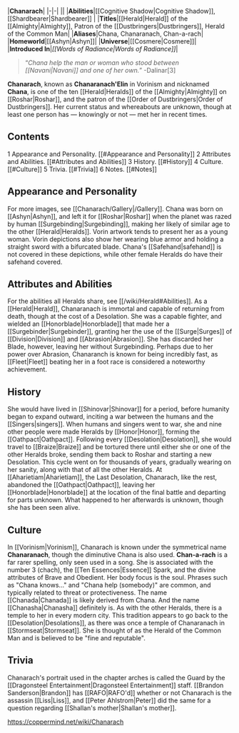 |**Chanarach**|
|-|-|
||
|**Abilities**|[[Cognitive Shadow\|Cognitive Shadow]], [[Shardbearer\|Shardbearer]] |
|**Titles**|[[Herald\|Herald]] of the [[Almighty\|Almighty]], Patron of the [[Dustbringers\|Dustbringers]], Herald of the Common Man|
|**Aliases**|Chana, Chanaranach, Chan-a-rach|
|**Homeworld**|[[Ashyn\|Ashyn]]|
|**Universe**|[[Cosmere\|Cosmere]]|
|**Introduced In**|*[[Words of Radiance\|Words of Radiance]]*|

>“*Chana help the man or woman who stood between [[Navani\|Navani]] and one of her own.*”
\-Dalinar[3]


**Chanarach**, known as **Chanaranach'Elin** in Vorinism and nicknamed **Chana**, is one of the ten [[Herald\|Heralds]] of the [[Almighty\|Almighty]] on [[Roshar\|Roshar]], and the patron of the [[Order of Dustbringers\|Order of Dustbringers]]. Her current status and whereabouts are unknown, though at least one person has — knowingly or not — met her in recent times.

## Contents

1 Appearance and Personality. [[#Appearance and Personality]] 
2 Attributes and Abilities. [[#Attributes and Abilities]] 
3 History. [[#History]] 
4 Culture. [[#Culture]] 
5 Trivia. [[#Trivia]] 
6 Notes. [[#Notes]] 


## Appearance and Personality
 
For more images, see [[Chanarach/Gallery\|/Gallery]].
Chana was born on [[Ashyn\|Ashyn]], and left it for [[Roshar\|Roshar]] when the planet was razed by human [[Surgebinding\|Surgebinding]], making her likely of similar age to the other [[Herald\|Heralds]]. Vorin artwork tends to present her as a young woman. Vorin depictions also show her wearing blue armor and holding a straight sword with a bifurcated blade. Chana's [[Safehand\|safehand]] is not covered in these depictions, while other female Heralds do have their safehand covered.

## Attributes and Abilities
 
For the abilities all Heralds share, see [[/wiki/Herald#Abilities]].
As a [[Herald\|Herald]], Chanaranach is immortal and capable of returning from death, though at the cost of a Desolation. She was a capable fighter, and wielded an [[Honorblade\|Honorblade]] that made her a [[Surgebinder\|Surgebinder]], granting her the use of the [[Surge\|Surges]] of [[Division\|Division]] and [[Abrasion\|Abrasion]]. She has discarded her Blade, however, leaving her without Surgebinding.
Perhaps due to her power over Abrasion, Chanaranch is known for being incredibly fast, as [[Fleet\|Fleet]] beating her in a foot race is considered a noteworthy achievement.

## History
She would have lived in [[Shinovar\|Shinovar]] for a period, before humanity began to expand outward, inciting a war between the humans and the [[Singers\|singers]].
When humans and singers went to war, she and nine other people were made Heralds by [[Honor\|Honor]], forming the [[Oathpact\|Oathpact]]. Following every [[Desolation\|Desolation]], she would travel to [[Braize\|Braize]] and be tortured there until either she or one of the other Heralds broke, sending them back to Roshar and starting a new Desolation. This cycle went on for thousands of years, gradually wearing on her sanity, along with that of all the other Heralds.
At [[Aharietiam\|Aharietiam]], the Last Desolation, Chanarach, like the rest, abandoned the [[Oathpact\|Oathpact]], leaving her [[Honorblade\|Honorblade]] at the location of the final battle and departing for parts unknown. What happened to her afterwards is unknown, though she has been seen alive.

## Culture
 
In [[Vorinism\|Vorinism]], Chanarach is known under the symmetrical name **Chanaranach**, though the diminutive Chana is also used. **Chan-a-rach** is a far rarer spelling, only seen used in a song. She is associated with the number 3 (chach), the [[Ten Essences\|Essence]] Spark, and the divine attributes of Brave and Obedient. Her body focus is the soul. Phrases such as "Chana knows..." and "Chana help (somebody)" are common, and typically related to threat or protectiveness. The name [[Chanada\|Chanada]] is likely derived from Chana. And the name [[Chanasha\|Chanasha]] definitely is.
As with the other Heralds, there is a temple to her in every modern city. This tradition appears to go back to the [[Desolation\|Desolations]], as there was once a temple of Chanaranach in [[Stormseat\|Stormseat]].
She is thought of as the Herald of the Common Man and is believed to be "fine and reputable".

## Trivia
Chanarach's portrait used in the chapter arches is called the Guard by the [[Dragonsteel Entertainment\|Dragonsteel Entertainment]] staff.
[[Brandon Sanderson\|Brandon]] has [[RAFO\|RAFO'd]] whether or not Chanarach is the assassin [[Liss\|Liss]], and [[Peter Ahlstrom\|Peter]] did the same for a question regarding [[Shallan's mother\|Shallan's mother]].


https://coppermind.net/wiki/Chanarach